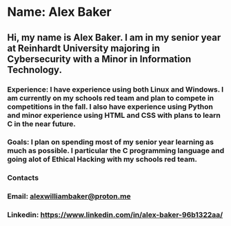 # Name: Alex Baker
## Hi, my name is Alex Baker. I am in my senior year at Reinhardt University majoring in Cybersecurity with a Minor in Information Technology.
### Experience: I have experience using both Linux and Windows. I am currently on my schools red team and plan to compete in competitions in the fall. I also have experience using Python and minor experience using HTML and CSS with plans to learn C in the near future.
### Goals: I plan on spending most of my senior year learning as much as possible. I particular the C programming language and going alot of Ethical Hacking with my schools red team.
### Contacts 
### Email: alexwilliambaker@proton.me
### Linkedin: https://www.linkedin.com/in/alex-baker-96b1322aa/
<!--
Alex Baker
-->
